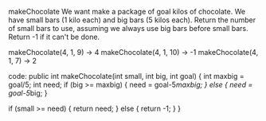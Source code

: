 makeChocolate
We want make a package of goal kilos of chocolate. We have small bars (1 kilo each) and big bars (5 kilos each). Return the number of small bars to use, assuming we always use big bars before small bars. Return -1 if it can't be done.


makeChocolate(4, 1, 9) → 4
makeChocolate(4, 1, 10) → -1
makeChocolate(4, 1, 7) → 2

code:
public int makeChocolate(int small, int big, int goal) {
  int maxbig = goal/5;
  int need;
  if (big >= maxbig) {
    need = goal-5*maxbig;
  } else {
    need = goal-5*big;
  }
    
  if (small >= need) {
    return need;
  } else {
    return -1;
  }
}